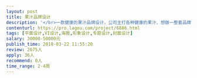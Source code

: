 ```yaml
---                
layout: post       
title: 果汁品牌设计           
description: '</br>一款健康的果汁品牌设计，公司主打各种健康的果汁、想做一整套品牌设计、包括VI设计、VI体系设计、名片设计、用色、店铺风格、日常营销等；用户群体为18-35岁之间的年轻群体，想打造网红果汁店；</br></br>需要做过相关品牌设计的设计师来，高逼格、审美佳、的设计师来合作。</br>'     
contenturl: https://pro.lagou.com/project/6886.html      
tags: [平面设计,VI设计,海报,形象设计,专题设计,封面设计]            
salary: 30000-50000元          
publish_time: 2018-03-22 11:55:20         
review: 2675人                   
apply: 36人                   
recommend: 0人                   
time_range: 2-4周              
---                 
```

